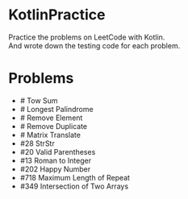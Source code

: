 # KotlinPractice
Practice the problems on LeetCode with Kotlin.<br>
And wrote down the testing code for each problem.

# Problems
<ul>
  <li>
    # Tow Sum
  </li>
  <li>
    # Longest Palindrome
  </li>
  <li>
    # Remove Element
  </li>
  <li>
    # Remove Duplicate
  </li>
  <li>
    # Matrix Translate
  </li>
  <li>
    #28 StrStr
  </li>
  <li>
    #20 Valid Parentheses
  </li>
  <li>
    #13 Roman to Integer
  </li>
  <li>
    #202 Happy Number
  </li>
  <li>
    #718 Maximum Length of Repeat
  </li>
  <li>
    #349 Intersection of Two Arrays
  </li>
</ul>
 
